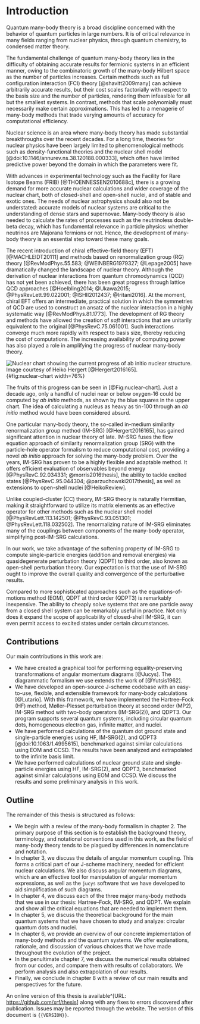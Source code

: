 # Introduction

Quantum many-body theory is a broad discipline concerned with the behavior of quantum particles in large numbers.  It is of critical relevance in many fields ranging from nuclear physics, through quantum chemistry, to condensed matter theory.

The fundamental challenge of quantum many-body theory lies in the difficulty of obtaining accurate results for fermionic systems in an efficient manner, owing to the combinatoric growth of the many-body Hilbert space as the number of particles increases.  Certain methods such as full configuration interaction (FCI) theory [@shavitt2009many] can achieve arbitrarily accurate results, but their cost scales factorially with respect to the basis size and the number of particles, rendering them infeasible for all but the smallest systems.  In contrast, methods that scale polynomially must necessarily make certain approximations.  This has led to a menagerie of many-body methods that trade varying amounts of accuracy for computational efficiency.

Nuclear science is an area where many-body theory has made substantial breakthroughs over the recent decades.  For a long time, theories for nuclear physics have been largely limited to phenomenological methods such as density-functional theories and the nuclear shell model [@doi:10.1146/annurev.ns.38.120188.000333], which often have limited predictive power beyond the domain in which the parameters were fit.

With advances in experimental technology such as the Facility for Rare Isotope Beams (FRIB) [@THOENNESSEN2010688c], there is a growing demand for more accurate nuclear calculations and wider coverage of the nuclear chart, both of closed-shell and open-shell nuclei, and of stable and exotic ones.  The needs of nuclear astrophysics should also not be understated: accurate models of nuclear systems are critical to the understanding of dense stars and supernovae.  Many-body theory is also needed to calculate the rates of processes such as the neutrinoless double-beta decay, which has fundamental relevance in particle physics: whether neutrinos are Majorana fermions or not.  Hence, the development of many-body theory is an essential step toward these many goals.

The recent introduction of chiral effective-field theory (EFT) [@MACHLEIDT20111] and methods based on renormalization group (RG) theory [@RevModPhys.55.583; @WEINBERG1979327; @Lepage2005] have dramatically changed the landscape of nuclear theory.  Although the derivation of nuclear interactions from quantum chromodynamics (QCD) has not yet been achieved, there has been great progress through lattice QCD approaches [@Hoelbling2014; @Ukawa2015; @PhysRevLett.99.022001; @ISHII2012437; @Iritani2016].  At the moment, chiral EFT offers an intermediate, practical solution in which the symmetries of QCD are used to construct an ansatz of the nuclear interaction in a highly systematic way [@RevModPhys.81.1773].  The development of RG theory and methods have allowed the creation of *soft* interactions that are unitarily equivalent to the original [@PhysRevC.75.061001].  Such interactions converge much more rapidly with respect to basis size, thereby reducing the cost of computations.  The increasing availability of computing power has also played a role in amplifying the progress of nuclear many-body theory.

![Nuclear chart showing the current progress of *ab initio* nuclear structure.  Image courtesy of Heiko Hergert [@Hergert2016165].](fig-nuclear-chart){#fig:nuclear-chart width=76%}

The fruits of this progress can be seen in [@Fig:nuclear-chart].  Just a decade ago, only a handful of nuclei near or below oxygen-16 could be computed by *ab initio* methods, as shown by the blue squares in the upper chart.  The idea of calculating a nucleus as heavy as tin-100 through an *ab initio* method would have been considered absurd.

One particular many-body theory, the so-called in-medium similarity renormalization group method (IM-SRG) [@Hergert2016165], has gained significant attention in nuclear theory of late.  IM-SRG fuses the flow equation approach of similarity renormalization group (SRG) with the particle-hole operator formalism to reduce computational cost, providing a novel *ab initio* approach for solving the many-body problem.  Over the years, IM-SRG has proven to be a highly flexible and adaptable method.  It offers efficient evaluation of observables beyond energy [@PhysRevC.92.034331; @morris2016thesis], the ability to tackle excited states [@PhysRevC.95.044304; @parzuchowski2017thesis], as well as extensions to open-shell nuclei [@HeikoReview].

Unlike coupled-cluster (CC) theory, IM-SRG theory is naturally Hermitian, making it straightforward to utilize its matrix elements as an effective operator for other methods such as the nuclear shell model [@PhysRevLett.113.142501; @PhysRevC.93.051301; @PhysRevLett.118.032502].  The renormalizing nature of IM-SRG eliminates many of the couplings between components of the many-body operator, simplifying post-IM-SRG calculations.

In our work, we take advantage of the softening property of IM-SRG to compute single-particle energies (addition and removal energies) via quasidegenerate perturbation theory (QDPT) to third order, also known as open-shell perturbation theory.  Our expectation is that the use of IM-SRG ought to improve the overall quality and convergence of the perturbative results.

Compared to more sophisticated approaches such as the equations-of-motions method (EOM), QDPT at third order (QDPT3) is remarkably inexpensive.  The ability to cheaply solve systems that are one particle away from a closed shell system can be remarkably useful in practice.  Not only does it expand the scope of applicability of closed-shell IM-SRG, it can even permit access to excited states under certain circumstances.

## Contributions

Our main contributions in this work are:

  - We have created a graphical tool for performing equality-preserving transformations of angular momentum diagrams [@Jucys].  The diagrammatic formalism we use extends the work of [@Yutsis1962].
  - We have developed an open-source J-scheme codebase with an easy-to-use, flexible, and extensible framework for many-body calculations [@Lutario].  With this framework, we have implemented the Hartree–Fock (HF) method, Møller–Plesset perturbation theory at second order (MP2), IM-SRG method with two-body operators (IM-SRG(2)), and QDPT3.  Our program supports several quantum systems, including circular quantum dots, homogeneous electron gas, infinite matter, and nuclei.
  - We have performed calculations of the quantum dot ground state and single-particle energies using HF, IM-SRG(2), and QDPT3 [@doi:10.1063/1.4995615], benchmarked against similar calculations using EOM and CCSD.  The results have been analyzed and extrapolated to the infinite basis limit.
  - We have performed calculations of nuclear ground state and single-particle energies using HF, IM-SRG(2), and QDPT3, benchmarked against similar calculations using EOM and CCSD.  We discuss the results and some preliminary analysis in this work.

## Outline

The remainder of this thesis is structured as follows:

  - We begin with a review of the many-body formalism in chapter 2.  The primary purpose of this section is to establish the background theory, terminology, and notational conventions used in this work, as the field of many-body theory tends to be plagued by differences in nomenclature and notation.
  - In chapter 3, we discuss the details of angular momentum coupling.  This forms a critical part of our J-scheme machinery, needed for efficient nuclear calculations.  We also discuss angular momentum diagrams, which are an effective tool for manipulation of angular momentum expressions, as well as the `jucys` software that we have developed to aid simplification of such diagrams.
  - In chapter 4, we discuss each of the three major many-body methods that we use in our thesis: Hartree–Fock, IM-SRG, and QDPT.  We explain and show all the critical equations that are needed to implement them.
  - In chapter 5, we discuss the theoretical background for the main quantum systems that we have chosen to study and analyze: circular quantum dots and nuclei.
  - In chapter 6, we provide an overview of our concrete implementation of many-body methods and the quantum systems.  We offer explanations, rationale, and discussion of various choices that we have made throughout the evolution of the project.
  - In the penultimate chapter 7, we discuss the numerical results obtained from our codes, and compare them with results of collaborators.  We perform analysis and also extrapolation of our results.
  - Finally, we conclude in chapter 8 with a review of our main results and perspectives for the future.

An online version of this thesis is available^[URL: <https://github.com/xrf/thesis>] along with any fixes to errors discovered after publication.  Issues may be reported through the website.  The version of this document is `{{VERSION}}`.
